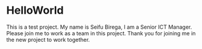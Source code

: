 # HelloWorld
This is a test project.
My name is Seifu Birega, I am a Senior ICT Manager.
Please join me to work as a team in this project.
Thank you for joining me in the new project to work together.
